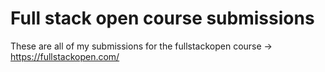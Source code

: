 # Full stack open course submissions

These are all of my submissions for the fullstackopen course -> https://fullstackopen.com/
